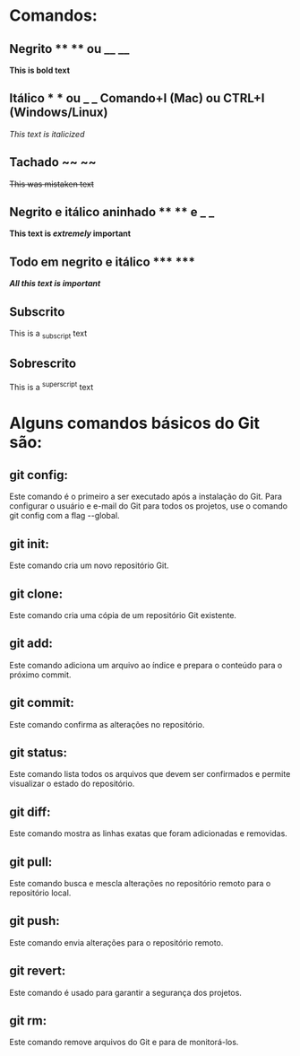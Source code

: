 # Comandos:

## Negrito	** ** ou __ __
**This is bold text**

## Itálico	* * ou _ _ 	Comando+I (Mac) ou CTRL+I (Windows/Linux)
_This text is italicized_

## Tachado	~~ ~~
~~This was mistaken text~~

## Negrito e itálico aninhado	** ** e _ _	 
**This text is _extremely_ important**

## Todo em negrito e itálico	*** ***	
***All this text is important***

## Subscrito	<sub> </sub>
This is a <sub>subscript</sub> text	

## Sobrescrito	<sup> </sup>	
This is a <sup>superscript</sup> text

# Alguns comandos básicos do Git são: 

## git config:
 Este comando é o primeiro a ser executado após a instalação do Git. Para configurar o usuário e e-mail do Git para todos os projetos, use o comando git config com a flag --global.

## git init:
 Este comando cria um novo repositório Git. 

## git clone:
 Este comando cria uma cópia de um repositório Git existente. 

## git add:
 Este comando adiciona um arquivo ao índice e prepara o conteúdo para o próximo commit. 

## git commit:
 Este comando confirma as alterações no repositório. 

## git status:
 Este comando lista todos os arquivos que devem ser confirmados e permite visualizar o estado do repositório. 

## git diff:
 Este comando mostra as linhas exatas que foram adicionadas e removidas. 

## git pull:
 Este comando busca e mescla alterações no repositório remoto para o repositório local. 

## git push:
 Este comando envia alterações para o repositório remoto. 

## git revert:
 Este comando é usado para garantir a segurança dos projetos. 

## git rm:
 Este comando remove arquivos do Git e para de monitorá-los. 
